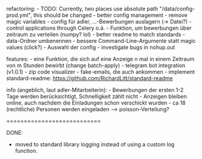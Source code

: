 refactoring:
    - TODO: Currently, two places use absolute path "/data/config-prod.yml", this should be changed
    - better config management
    - remove magic variables
        - config für adler, ...-Bewerbungen auslagern (-> Datei?)
        - control applications through Celery o.ä.
            - Funktion, um bewerbungen über zeitraum zu verteilen (numpy? lol)
    - better readme to match standards
    - data-Ordner umbenennen
    - bessere Command-Line-Argumente statt magic values (click?)
        - Auswahl der config
    - investigate bugs in nohup.out

features:
    - eine Funktion, die sich auf eine Anzeige n mal in einem Zeitraum von m Stunden bewirbt (change batch-apply)
    - telegram bot integration (v1.0.1)
    - zip code visualizer
    - fake-emails, die auch ankommen
    - implement standard-readme: https://github.com/RichardLitt/standard-readme

info (angeblich, laut adler-Mitarbeiterin):
    - Bewerbungen der ersten 1-2 Tage werden berücksichtigt, Schnelligkeit zählt nicht
    - Anzeigen bleiben online, auch nachdem die Einladungen schon verschickt wurden
    - ca 18 (rechtliche) Personen werden eingeladen
    --> poisson-Verteilung?

===========================

DONE:
- moved to standard library logging instead of using a custom log function.